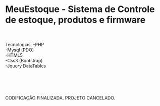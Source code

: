 <h1>
MeuEstoque - Sistema de Controle de estoque, produtos e firmware </h1>
<br />
<br />
Tecnologias:
-PHP<br />
-Mysql (PDO)<br />
-HTML5<br />
-Css3 (Bootstrap)<br />
-Jquery DataTables<br />
<br /><br /><br /><br /><br />
CODIFICAÇÃO FINALIZADA. PROJETO CANCELADO.
